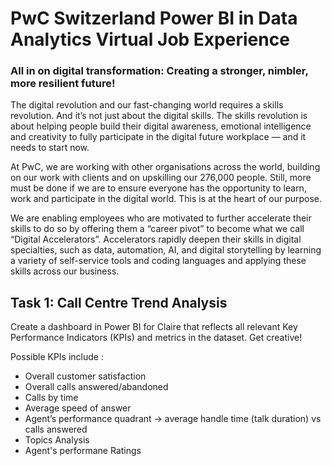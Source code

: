# PwC Switzerland Power BI in Data Analytics Virtual Job Experience

### All in on digital transformation: Creating a stronger, nimbler, more resilient future!

The digital revolution and our fast-changing world requires a skills revolution. And it’s not just about the digital skills. The skills revolution is about helping people build their digital awareness, emotional intelligence and creativity to fully participate in the digital future workplace — and it needs to start now.

At PwC, we are working with other organisations across the world, building on our work with clients and on upskilling our 276,000 people. Still, more must be done if we are to ensure everyone has the opportunity to learn, work and participate in the digital world. This is at the heart of our purpose.

We are enabling employees who are motivated to further accelerate their skills to do so by offering them a “career pivot” to become what we call “Digital Accelerators”. Accelerators rapidly deepen their skills in digital specialties, such as data, automation, AI, and digital storytelling by learning a variety of self-service tools and coding languages and applying these skills across our business. 

## Task 1: Call Centre Trend Analysis

Create a dashboard in Power BI for Claire that reflects all relevant Key Performance Indicators (KPIs) and metrics in the dataset. Get creative! 

Possible KPIs include :

* Overall customer satisfaction
* Overall calls answered/abandoned
* Calls by time
* Average speed of answer
* Agent’s performance quadrant -> average handle time (talk duration) vs calls answered
* Topics Analysis
* Agent's performane Ratings

